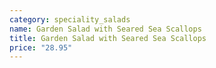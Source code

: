 ```yaml
---
category: speciality_salads
name: Garden Salad with Seared Sea Scallops
title: Garden Salad with Seared Sea Scallops
price: "28.95"
---
```


